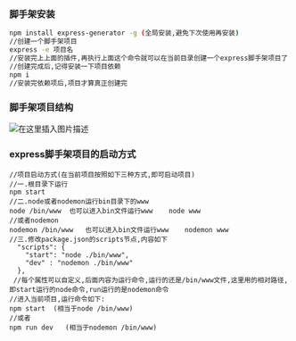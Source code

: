 ### 脚手架安装
```bash
npm install express-generator -g (全局安装,避免下次使用再安装)
//创建一个脚手架项目
express -e 项目名
//安装完上上面的插件,再执行上面这个命令就可以在当前目录创建一个express脚手架项目了
//创建完成后,记得安装一下项目依赖
npm i
//安装完依赖项后,项目才算真正创建完
```
### 脚手架项目结构

![在这里插入图片描述](https://img-blog.csdnimg.cn/ebd00db4ddbe46e39083a7fe4b1fd62e.png)

### express脚手架项目的启动方式
```
//项目启动方式(在当前项目按照如下三种方式,即可启动项目)
//一.根目录下运行
npm start
//二.node或者nodemon运行bin目录下的www
node /bin/www  也可以进入bin文件运行www    node www
//或者nodemon
nodemon /bin/www   也可以进入bin文件运行www    nodemon www
//三.修改package.json的scripts节点,内容如下
  "scripts": {
    "start": "node ./bin/www",
    "dev" : "nodemon ./bin/www"
  },
 //每个属性可以自定义,后面内容为运行命令,运行的还是/bin/www文件,这里用的相对路径,即start运行的node命令,run运行的是nodemon命令
//进入当前项目,运行命令如下:
npm start  (相当于node /bin/www)   
//或者
npm run dev   (相当于nodemon /bin/www)
```